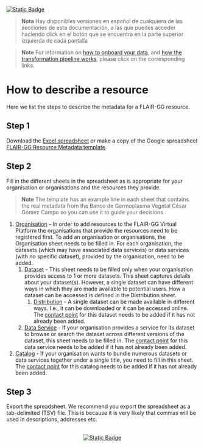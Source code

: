 [![Static Badge](https://img.shields.io/badge/lang-es-yellow?style=plastic)](./Es%20Documentation/README.es.md)


> **Nota** Hay disponibles versiones en español de cualquiera de las secciones de esta documentación, a las que puedes acceder haciendo click en el botón que se encuentra en la parte superior izquierda de cada pantalla


> **Note** For information on [how to onboard your data](https://wilkinsonlab.github.io/FLAIR-GG/SemanticModel/index.html), and [how the transformation pipeline works](https://wilkinsonlab.github.io/FLAIR-GG/TransformationPipeline/index.html), please click on the corresponding links.

# How to describe a resource
Here we list the steps to describe the metadata for a FLAIR-GG resource.

## Step 1
Download the [Excel spreadsheet](./FLAIR-GG%20Resource%20Metadata%20Template.xlsx) or make a copy of the Google spreadsheet
[FLAIR-GG Resource Metadata template](https://docs.google.com/spreadsheets/d/1hHY6DmIrxGKTJbxrskprdvO-BiaxS8MZ/edit?usp=sharing&ouid=107877758444685576540&rtpof=true&sd=true).

## Step 2
Fill in the different sheets in the spreadsheet as is appropriate for your organisation or organisations and the resources
they provide.
> **Note** The template has an example line in each sheet that contains the real metadata from the Banco de Germoplasma Vegetal César Gómez Campo so you can use it to guide your decisions.


1. [Organisation](./En%20Documentation/Organisation.md) - In order to add resources to the FLAIR-GG Virtual Platform the organisations that provide
the resources need to be registered first. To add an organisation or organisations, the Organisation sheet needs to be 
filled in. For each organisation, the datasets (which may have associated
data services) or data services (with no specific dataset), provided by the organisation, need to be added.   
   1. [Dataset](./En%20Documentation/Dataset.md) - This sheet needs to be filled only when your organisation provides access to 1 or more datasets. 
   This sheet captures details about your dataset(s). However, a single dataset can have different ways in which they 
   are made available to potential users. How a dataset can be accessed is defined in the Distribution sheet.
      1. [Distribution](./En%20Documentation/Distribution.md) - A single dataset can be made available in different ways. I.e., it can be downloaded or
      it can be accessed online.
   The [contact point](./En%20Documentation/ContactPoint.md) for this dataset needs to be added if it has not already been added.
   2. [Data Service](./En%20Documentation/DataService.md) - If your organisation provides a service for its dataset to browse or search the 
   dataset across different versions of the dataset, this sheet needs to be filled in. The [contact point](./En%20Documentation/ContactPoint.md) for
   this data service needs to be added if it has not already been added.
2. [Catalog](./En%20Documentation/Catalog.md) - If your organisation wants to bundle numerous datasets or data services together under a single title, you need to fill in this sheet. The [contact point](./En%20Documentation/ContactPoint.md) for this 
catalog needs to be added if it has not already been added.


## Step 3
Export the spreadsheet. We recommend you export the spreadsheet as a tab-delimited (TSV) file. This is because it is very likely
that commas will be used in descriptions, addresses etc. 
<br />
<br />


<div align="center">

<a href="">[![Static Badge](https://img.shields.io/badge/Next%20Sheet-Organisation-green?style=for-the-badge)](./En%20Documentation/Organisation.md)</a>
</div>



